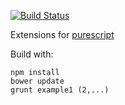 [![Build Status](https://travis-ci.org/jutaro/purescript-extensions.svg?branch=master)](https://travis-ci.org/jutaro/purescript-extensions)

Extensions for [purescript](http://www.purescript.org)

Build with:
~~~
npm install
bower update
grunt example1 (2,...)
~~~



